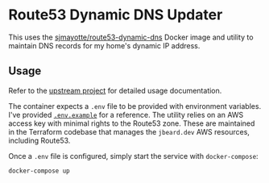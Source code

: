 # Route53 Dynamic DNS Updater

This uses the [sjmayotte/route53-dynamic-dns](https://hub.docker.com/r/sjmayotte/route53-dynamic-dns)
Docker image and utility to maintain DNS records for my home's dynamic IP
address.

## Usage

Refer to the [upstream project](https://hub.docker.com/r/sjmayotte/route53-dynamic-dns)
for detailed usage documentation.

The container expects a `.env` file to be provided with environment variables.
I've provided [`.env.example`](.env.example) for a reference.
The utility relies on an AWS access key with minimal rights to the Route53
zone. These are maintained in the Terraform codebase that manages the
`jbeard.dev` AWS resources, including Route53.

Once a `.env` file is configured, simply start the service with
`docker-compose`:

```shell
docker-compose up
```
